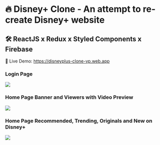 # 🔥 Disney+ Clone - An attempt to re-create Disney+ website

## 🛠  ReactJS x Redux x Styled Components x Firebase

🔴 Live Demo: https://disneyplus-clone-vp.web.app

### Login Page

![](Login.gif)

### Home Page Banner and Viewers with Video Preview

![](Home1.gif)

### Home Page Recommended, Trending, Originals and New on Disney+

![](Home2.gif)
